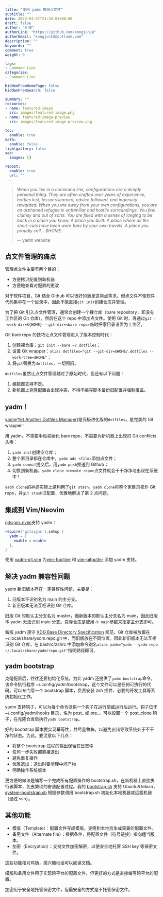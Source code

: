 ```yaml
---
title: "使用 yadm 管理点文件"
subtitle: ""
date: 2023-04-07T21:30:01+08:00
draft: false
author: "孔俊"
authorLink: "https://github.com/kongjun18"
authorEmail: "kongjun18@outlook.com"
description: ""
keywords: ""
comment: true
weight: 0

tags:
- Command Line
categories:
- Command Line

hiddenFromHomePage: false
hiddenFromSearch: false

summary: ""
resources:
- name: featured-image
  src: images/featured-image.png
- name: featured-image-preview
  src: images/featured-image-preview.png

toc:
  enable: true
math:
  enable: false
lightgallery: false
seo:
  images: []

repost:
  enable: true
  url: ""
---
```


> *When you live in a command line, configurations are a deeply personal thing. They are often crafted over years of experience, battles lost, lessons learned, advice followed, and ingenuity rewarded. When you are away from your own configurations, you are an orphaned refugee in unfamiliar and hostile surroundings. You feel clumsy and out of sorts. You are filled with a sense of longing to be back in a place you know. A place you built. A place where all the short-cuts have been worn bare by your own travels. A place you proudly call… $HOME.*
>
> \-- yadm website

## 点文件管理的痛点

管理点文件主要有两个目的：

- 方便拷贝配置到新机器
- 方便地查看对配置的更改

对于软件项目，Git 结合 Github 可以很好的满足这两点需求。但点文件不像软件代码集中在一个目录中，因此不能直接`git init`创建仓库并管理。

为了把 Git 引入点文件管理，通常会创建一个裸仓库（bare repository，即没有工作区的 Git 仓库），然后在这个 repo 中添加点文件。使用 Git 时，再通过`git --work-dir=${HOME} --git-dir=<bare repo>`临时把家目录设置为工作区。

Git bare repo 的技巧让点文件管理进入了版本控制时代：

1. 创建裸仓库：`git init --bare ~/.dotfiles`；
2. 设置 Git wrapper：`alias dotfiles="git --git-dir=$HOME/.dotfiles --work-tree=$HOME"`；
3. 将`git`替换为`dotfiles`，一切照旧。

`dotfiles`虽然让点文件管理越过了原始时代，但还有以下问题：

1. 编辑器支持不足。
2. 新机器上克隆配置会出现冲突，不得不编写脚本备份旧配置并强制覆盖。

## yadm！

[yadm(Yet Another Dotfiles Manager)](https://yadm.io/)是究极进化版的`dotfiles`，是完美的 Git wrapper！

用 yadm，不需要手动初始化 bare repo，不需要为新机器上出现的 Git conflicts 头疼：

1. `yadm init`创建空仓库；
2. 整个家目录都在仓库中，`yadm add <file>`添加点文件；
3. `yadm commit`提交后，用`yadm push`推送到 Github；
4. 切换到新机器，`yadm clone <remote repo>`点文件就会干干净净地出现在系统中！

`yadm clone`的神迹实际上是利用了`git stash`，`yadm clone`将整个家目录视作 Git repo，并`git stash`旧配置，优雅地解决了第 2 点问题。

## 集成到 Vim/Neovim

[gitsigns.nvim](https://github.com/lewis6991/gitsigns.nvim)支持 yadm：

```lua
require('gitsigns').setup {
  yadm = {
    enable = enable
  },
}
```

使用 [yadm-git.vim](https://github.com/seanbreckenridge/yadm-git.vim) 为[vim-fugitive](https://github.com/tpope/vim-fugitive) 和 [vim-gitgutter](https://github.com/airblade/vim-gitgutter) 添加 yadm 支持。

## 解决 yadm 兼容性问题

yadm 新旧版本存在一定兼容性问题，主要是：

1. 旧版本不识别名为 main 的主分支。
2. 新旧版本无法互相识别 Git 仓库。

旧版 Git 的默认主分支名为 master，而新版本的默认主分支名为 main，因此旧版本 yadm 无法识别 main 分支。克隆仓库是使用`-b main`参数来指定主分支即可。

新版 yadm 遵守 [XDG Base Directory Specification](https://specifications.freedesktop.org/basedir-spec/basedir-spec-latest.html) 规范，Git 仓库被放置在 ~/.local/share/yadm.repo.git 中，而旧版放在不同位置。因此新旧版本无法互相识别 Git 仓库，在 bashrc/zshrc 中添加命令别名`alias yadm="yadm --yadm-repo ~/.local/share/yadm/repo.git"`指明路径即可。

## yadm bootstrap

克隆配置后，往往还要初始化系统，为此 yadm 还提供了`yadm bootstrap`命令。该命令执行程序 ~/.config/yadm/bootstrap，这个文件可以是任何可执行的代码。可以专门写一个 bootstrap 脚本，负责安装 zsh 插件、必要的开发工具等系统初始化工作。

yadm 支持钩子，可以为每个命令提供一个钩子在运行前或运行后运行。钩子位于 ~/.config/yadm/hooks 目录，名为 post_<command> 或 pre_<command>。可以设置一个 post_clone 钩子，在克隆仓库后执行`yadm bootstrap`。

好的 bootstrap 脚本要实现幂等性，并尽量鲁棒，以避免出错导致系统处于不干净的状态。为此，要注意以下几点：

- 将整个 bootstrap 过程的输出保留在日志中
- 任何一步失败都直接退出
- 避免重复操作
- 优雅退出：退出时要清理中间产物
- 明确操作系统版本

更方便的做法是编写一个完成所有配置操作的 bootstrap.sh，在新机器上直接执行该脚本，免去繁琐的安装配置过程。我的 [bootstrap.sh](https://github.com/kongjun18/dotfiles/blob/2606682cda31370c6fc472501776e63540d2ff8f/.zsh/scripts/bootstrap.sh) 支持 Ubuntu/Debian，[system-bootstrap.sh](https://github.com/kongjun18/dotfiles/blob/2606682cda31370c6fc472501776e63540d2ff8f/.zsh/scripts/system-bootstrap.sh) 根据参数调用 bootstrap.sh 初始化本地机器或远程机器（通过 ssh）。

## 其他功能

- 模版（Template）：配置文件写成模版，克隆到本地后生成需要的配置文件。
- 备用文件（Alternate file）：根据条件，将配置文件（符号链接）指向适当版本。
- 加密（Encryption）：支持文件加密解密，以便安全地托管 SSH key 等保密文件。

这些功能相对鸡肋，感兴趣地话可以阅读文档。

模版和备用文件用于实现跨平台的配置文件，但更好的方式是直接编写跨平台的配置。

加密用于安全地托管保密文件，但最安全的方式是不托管保密文件。
